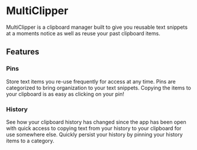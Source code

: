 # MultiClipper

MultiClipper is a clipboard manager built to give you reusable text snippets at a moments notice as well as reuse your past clipboard items.

## Features

### Pins
Store text items you re-use frequently for access at any time. Pins are categorized to bring organization to your text snippets. Copying the items to your clipboard is as easy as clicking on your pin!

### History 
See how your clipboard history has changed since the app has been open with quick access to copying text from your history to your clipboard for use somewhere else. Quickly persist your history by pinning your history items to a category.